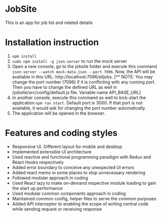 # JobSite

This is an app for job list and related details

# Installation instruction

1. `npm install`
2. `sudo npm install -g json-server` to run the mock server
3. Open a new console, go to the jobsite folder and execute this command `json-server --watch mock-data.json --port 7096`. Now, the API will be available in this URL: http://localhost:7096/alljobs. [** NOTE: You may change the port number (7096) if it is conflicting with any running port. Then you have to change the defined URL as well in /jobsite/src/config/default.js file. Variable name API_BASE_URL]
4. In another console, execute this command as well to kick-start the application `npm run start`. Default port is 3000. If that port is not available, it would ask for changing the port number automatically.
5. The application will be opened in the browser.

# Features and coding styles

- Responsive UI. Different layout for mobile and desktop
- Implemented extensible UI architecture
- Used reactive and functional programming paradigm with Redux and React Hooks respectively
- Added error boundary to conceive any unexpected UI errors
- Added react memo in some places to stop unnecessary rendering
- Followed modular approach in coding
- Used React lazy to make on-demand respective module loading to gain the start up performance
- Used modular common components approach in coding
- Maintained common config, helper files to serve the common purposes
- Added API interceptor to enabling the scope of writing central code while sending request or receiving response
